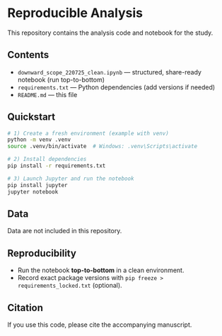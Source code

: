 # Reproducible Analysis

This repository contains the analysis code and notebook for the study.

## Contents
- `downward_scope_220725_clean.ipynb` — structured, share-ready notebook (run top-to-bottom)
- `requirements.txt` — Python dependencies (add versions if needed)
- `README.md` — this file

## Quickstart
```bash
# 1) Create a fresh environment (example with venv)
python -m venv .venv
source .venv/bin/activate  # Windows: .venv\Scripts\activate

# 2) Install dependencies
pip install -r requirements.txt

# 3) Launch Jupyter and run the notebook
pip install jupyter
jupyter notebook
```

## Data
Data are not included in this repository. 

## Reproducibility
- Run the notebook **top-to-bottom** in a clean environment.
- Record exact package versions with `pip freeze > requirements_locked.txt` (optional).

## Citation
If you use this code, please cite the accompanying manuscript.

